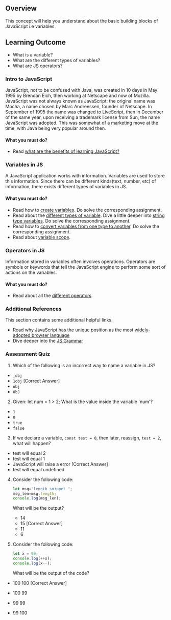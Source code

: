 ## Overview

This concept will help you understand about the basic building blocks of JavaScript i.e variables

## Learning Outcome

- What is a variable?
- What are the different types of variables?
- What are JS operators?  


### Intro to JavaScript

JavaScript, not to be confused with Java, was created in 10 days in May 1995 by Brendan Eich, then working at Netscape and now of Mozilla. JavaScript was not always known as JavaScript: the original name was Mocha, a name chosen by Marc Andreessen, founder of Netscape. In September of 1995 the name was changed to LiveScript, then in December of the same year, upon receiving a trademark license from Sun, the name JavaScript was adopted. This was somewhat of a marketing move at the time, with Java being very popular around then.

#### What you must do?

- Read [what are the benefits of learning JavaScript?](https://boostlog.io/@sonuton/what-are-the-benefits-of-learning-javascript-5a87b3669837780090b3e833)

### Variables in JS

A JavaScript application works with information. Variables are used to store this information. Since there can be different kinds(text, number, etc) of information, there exists different types of variables in JS.

#### What you must do?

- Read how to [create variables](https://javascript.info/variables). Do solve the corresponding assignment. 
- Read about the [different types of variable](https://javascript.info/types). Dive a little deeper into [string type variables](https://javascript.info/string). Do solve the corresponding assignment. 
- Read how to [convert variables from one type to another](https://javascript.info/type-conversions). Do solve the corresponding assignment.
- Read about [variable scope](http://javascriptissexy.com/javascript-variable-scope-and-hoisting-explained/). 

### Operators in JS

Information stored in variables often involves operations. Operators are symbols or keywords that tell the JavaScript engine to perform some sort of actions on the variables.

#### What you must do?

- Read about all the [different operators](https://www.tutorialrepublic.com/javascript-tutorial/javascript-operators.php)


### Additional References

This section contains some additional helpful links. 

- Read why JavaScript has the unique position as the most [widely-adopted browser language](https://javascript.info/intro)
- Dive deeper into the [JS Grammar](https://developer.mozilla.org/en-US/docs/Web/JavaScript/Guide/Grammar_and_Types)


### Assessment Quiz

1. Which of the following is an incorrect way to name a variable in JS?

- `_obj`
- `1obj` [Correct Answer]
- `obj`
- `ObJ`

2. Given: let num = 1 > 2; 
   What is the value inside the variable 'num'?

- `1`
- `0`
- `true`
- `false`

3. If we declare a variable, `const test = 0`, then later, reassign, `test = 2`, what will happen?

- test will equal 2
- test will equal 1
- JavaScript will raise a error [Correct Answer]
- test will equal undefined

4. Consider the following code: 
   ```js
   let msg="length snippet ";
   msg_len=msg.length;
   console.log(msg_len);
   ```
   What will be the output?

   - 14
   - 15 [Correct Answer]
   - 11
   - 6 

5.  Consider the following code:
    ```js
    let x = 99;
    console.log(++x); 
    console.log(x--);
    ```

    What will be the output of the code?
- 100
  100    [Correct Answer]

- 100
   99

- 99
  99

-  99
  100
    

    